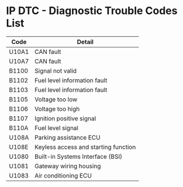 # IP DTC - Diagnostic Trouble Codes List

| Code | Detail |
| - | - |
| U10A1 | CAN fault |
| U10A7 | CAN fault |
| B1100 | Signal not valid |
| B1102 | Fuel level information fault |
| B1103 | Fuel level information fault |
| B1105 | Voltage too low |
| B1106 | Voltage too high |
| B1107 | Ignition positive signal |
| B110A | Fuel level signal |
| U108A | Parking assistance ECU |
| U108E | Keyless access and starting function |
| U1080 | Built-in Systems Interface (BSI) |
| U1081 | Gateway wiring housing |
| U1083 | Air conditioning ECU |

